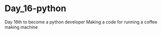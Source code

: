 # Day_16-python
Day 16th to become a python developer
Making a code for running a coffee making machine 
